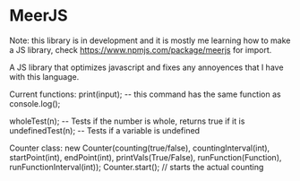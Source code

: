 # MeerJS
Note: this library is in development and it is mostly me learning how to make a JS library, check https://www.npmjs.com/package/meerjs for import.

A JS library that optimizes javascript and fixes any annoyences that I have with this language.

Current functions:
print(input); -- this command has the same function as console.log();

wholeTest(n); -- Tests if the number is whole, returns true if it is
undefinedTest(n); -- Tests if a variable is undefined

Counter class:
    new Counter(counting(true/false), countingInterval(int), startPoint(int), endPoint(int), printVals(True/False), runFunction(Function), runFunctionInterval(int));
    Counter.start(); // starts the actual counting
